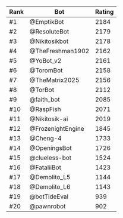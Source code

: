 Rank|Bot|Rating
---|---|---
#1|@EmptikBot|2184
#2|@ResoluteBot|2179
#3|@Nikitosikbot|2178
#4|@TheFreshman1902|2162
#5|@YoBot_v2|2161
#6|@ToromBot|2158
#7|@TheMatrix2025|2156
#8|@TorBot|2112
#9|@faith_bot|2085
#10|@RaspFish|2071
#11|@Nikitosik-ai|2019
#12|@FrozenightEngine|1845
#13|@Cheng-4|1733
#14|@OpeningsBot|1726
#15|@clueless-bot|1524
#16|@FataliiBot|1423
#17|@Demolito_L5|1144
#18|@Demolito_L6|1143
#19|@botTideEval|939
#20|@pawnrobot|902
